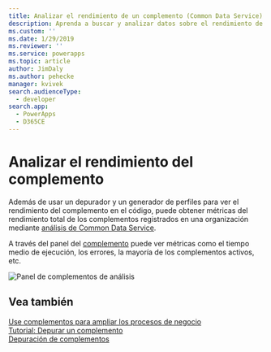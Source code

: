 ```yaml
---
title: Analizar el rendimiento de un complemento (Common Data Service) | Microsoft Docs
description: Aprenda a buscar y analizar datos sobre el rendimiento de los complementos registrados.
ms.custom: ''
ms.date: 1/29/2019
ms.reviewer: ''
ms.service: powerapps
ms.topic: article
author: JimDaly
ms.author: pehecke
manager: kvivek
search.audienceType:
  - developer
search.app:
  - PowerApps
  - D365CE
---
```

# <a name="analyze-plug-in-performance"></a>Analizar el rendimiento del complemento

Además de usar un depurador y un generador de perfiles para ver el rendimiento del complemento en el código, puede obtener métricas del rendimiento total de los complementos registrados en una organización mediante [análisis de Common Data Service](/power-platform/admin/analytics-common-data-service).

A través del panel del [complemento](/power-platform/admin/analytics-common-data-service#plug-ins) puede ver métricas como el tiempo medio de ejecución, los errores, la mayoría de los complementos activos, etc.

![Panel de complementos de análisis](media/cds-insights-plugins.png)

## <a name="see-also"></a>Vea también

[Use complementos para ampliar los procesos de negocio](plug-ins.md)  
[Tutorial: Depurar un complemento](tutorial-debug-plug-in.md)  
[Depuración de complementos](debug-plug-in.md)